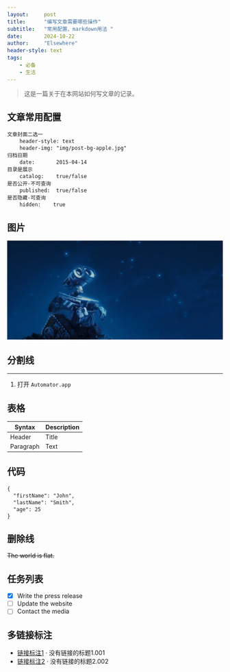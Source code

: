 ```yaml
---
layout: 	post
title: 		"编写文章需要哪些操作"
subtitle: 	"常用配置、markdown用法 "
date:       2024-10-22
author: 	"Elsewhere"
header-style: text
tags:
    - 必备
    - 生活
---
```


> 这是一篇关于在本网站如何写文章的记录。

## 文章常用配置

```
文章封面二选一
	header-style: text
	header-img: "img/post-bg-apple.jpg"
归档日期	
	date:       2015-04-14
目录是展示	
	catalog:    true/false
是否公开-不可查询	
	published:  true/false
是否隐藏-可查询
	hidden:    true
```





## 图片

![img](/img/post-bg-apple.jpg)



## 分割线

---

1. 打开 `Automator.app`



## 表格

| Syntax    | Description |
| --------- | ----------- |
| Header    | Title       |
| Paragraph | Text        |

## 代码
```
{
  "firstName": "John",
  "lastName": "Smith",
  "age": 25
}
```


## 删除线

~~The world is flat.~~

## 任务列表

- [x] Write the press release
- [ ] Update the website
- [ ] Contact the media

## 多链接标注

- [链接标注1][1] · 没有链接的标题1.001
- [链接标注2][2] · 没有链接的标题2.002

[1]: https://reactjs.org/blog/2022/06/15/react-labs-what-we-have-been-working-on-june-2022.html
[2]: https://www.bilibili.com/video/BV1LY411Q7hC/?spm_id_from=333.999.0.0
